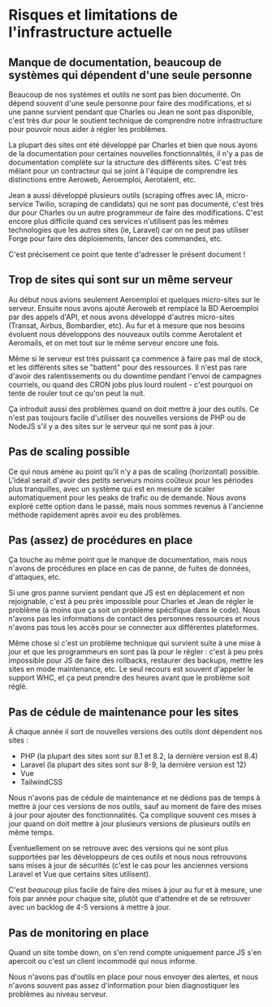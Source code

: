 # Risques et limitations de l'infrastructure actuelle

## Manque de documentation, beaucoup de systèmes qui dépendent d'une seule personne 

Beaucoup de nos systèmes et outils ne sont pas bien documenté. On dépend souvent d'une seule personne pour faire des modifications, et si une panne survient pendant que Charles ou Jean ne sont pas disponible, c'est très dur pour le soutient technique de comprendre notre infrastructure pour pouvoir nous aider à régler les problèmes.

La plupart des sites ont été développé par Charles et bien que nous ayons de la documentation pour certaines nouvelles fonctionnalités, il n'y a pas de documentation complète sur la structure des différents sites. C'est très mêlant pour un contracteur qui se joint à l'équipe de comprendre les distinctions entre Aeroweb, Aeroemploi, Aerotalent, etc.

Jean a aussi développé plusieurs outils (scraping offres avec IA, micro-service Twilio, scraping de candidats) qui ne sont pas documenté, c'est très dur pour Charles ou un autre programmeur de faire des modifications. C'est encore plus difficile quand ces services n'utilisent pas les mêmes technologies que les autres sites (ie, Laravel) car on ne peut pas utiliser Forge pour faire des déploiements, lancer des commandes, etc.

C'est précisement ce point que tente d'adresser le présent document !

## Trop de sites qui sont sur un même serveur

Au début nous avions seulement Aeroemploi et quelques micro-sites sur le serveur. Ensuite nous avons ajouté Aeroweb et remplacé la BD Aeroemploi par des appels d'API, et nous avons développé d'autres micro-sites (Transat, Airbus, Bombardier, etc). Au fur et à mesure que nos besoins évoluent nous développons des nouveaux outils comme Aerotalent et Aeromails, et on met tout sur le même serveur encore une fois.

Même si le serveur est très puissant ça commence à faire pas mal de stock, et les différents sites se "battent" pour des ressources. Il n'est pas rare d'avoir des ralentissements ou du downtime pendant l'envoi de campagnes courriels, ou quand des CRON jobs plus lourd roulent - c'est pourquoi on tente de rouler tout ce qu'on peut la nuit.

Ça introduit aussi des problèmes quand on doit mettre à jour des outils. Ce n'est pas toujours facile d'utiliser des nouvelles versions de PHP ou de NodeJS s'il y a des sites sur le serveur qui ne sont pas à jour.

## Pas de scaling possible

Ce qui nous amène au point qu'il n'y a pas de scaling (horizontal) possible. L'idéal serait d'avoir des petits serveurs moins coûteux pour les périodes plus tranquilles, avec un système qui est en mesure de scaler automatiquement pour les peaks de trafic ou de demande. Nous avons exploré cette option dans le passé, mais nous sommes revenus à l'ancienne méthode rapidement après avoir eu des problèmes.

## Pas (assez) de procédures en place 

Ça touche au même point que le manque de documentation, mais nous n'avons de procédures en place en cas de panne, de fuites de données, d'attaques, etc.

Si une gros panne survient pendant que JS est en déplacement et non rejoignable, c'est à peu près impossible pour Charles et Jean de régler le problème (à moins que ça soit un problème spécifique dans le code). Nous n'avons pas les informations de contact des personnes ressources et nous n'avons pas tous les accès pour se connecter aux différentes plateformes.

Même chose si c'est un problème technique qui survient suite à une mise à jour et que les programmeurs en sont pas là pour le régler : c'est à peu près impossible pour JS de faire des rollbacks, restaurer des backups, mettre les sites en mode maintenance, etc. Le seul recours est souvent d'appeler le support WHC, et ça peut prendre des heures avant que le problème soit réglé.

## Pas de cédule de maintenance pour les sites

À chaque année il sort de nouvelles versions des outils dont dépendent nos sites : 

- PHP (la plupart des sites sont sur 8.1 et 8.2, la dernière version est 8.4)
- Laravel (la plupart des sites sont sur 8-9, la dernière version est 12)
- Vue
- TailwindCSS

Nous n'avons pas de cédule de maintenance et ne dédions pas de temps à mettre à jour ces versions de nos outils, sauf au moment de faire des mises à jour pour ajouter des fonctionnalités. Ça complique souvent ces mises à jour quand on doit mettre à jour plusieurs versions de plusieurs outils en même temps.

Éventuellement on se retrouve avec des versions qui ne sont plus supportées par les développeurs de ces outils et nous nous retrouvons sans mises à jour de sécurités (c'est le cas pour les anciennes versions Laravel et Vue que certains sites utilisent).

C'est _beaucoup_ plus facile de faire des mises à jour au fur et à mesure, une fois par année pour chaque site, plutôt que d'attendre et de se retrouver avec un backlog de 4-5 versions à mettre à jour.

## Pas de monitoring en place

Quand un site tombe down, on s'en rend compte uniquement parce JS s'en apercoit ou c'est un client incommodé qui nous informe.

Nous n'avons pas d'outils en place pour nous envoyer des alertes, et nous n'avons souvent pas assez d'information pour bien diagnostiquer les problèmes au niveau serveur.
